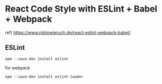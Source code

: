# React Code Style with ESLint + Babel + Webpack

ref) https://www.robinwieruch.de/react-eslint-webpack-babel/

## ESLint

```
npm --save-dev install eslint
```

for webpack

```
npm --save-dev install eslint-loader
```
